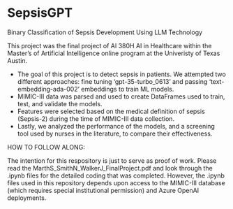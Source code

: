 # SepsisGPT
Binary Classification of Sepsis Development Using LLM Technology

This project was the final project of AI 380H AI in Healthcare within the Master’s of Artificial Intelligence online program at the Univeristy of Texas Austin. 

- The goal of this project is to detect sepsis in patients. We attempted two different approaches: fine tuning ‘gpt-35-turbo_0613’ and passing ‘text-embedding-ada-002’ embeddings to train ML models. 
- MIMIC-III data was parsed and used to create DataFrames used to train, test, and validate the models.
- Features were selected based on the medical definition of sepsis (Sepsis-2) during the time of MIMIC-III data collection. 
- Lastly, we analyzed the performance of the models, and a screening tool used by nurses in the literature, to compare their effectiveness.

HOW TO FOLLOW ALONG: 

The intention for this respository is just to serve as proof of work. Please read the MarthS_SmithN_WalkerJ_FinalProject.pdf and look through the .ipynb files for the detailed coding that was completed. However, the .ipynb files used in this repository depends upon access to the MIMIC-III database (which requires special institutional permission) and Azure OpenAI deployments. 

